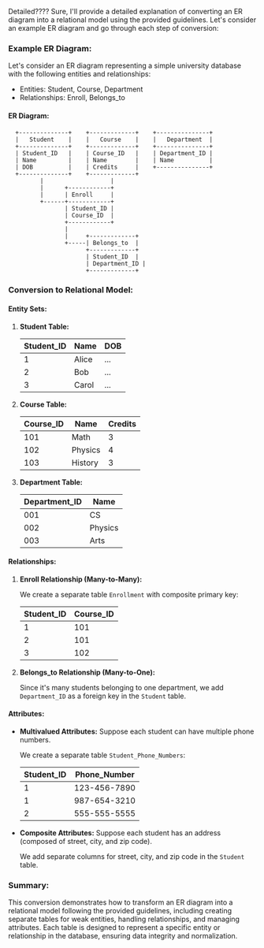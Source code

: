 Detailed????
Sure, I'll provide a detailed explanation of converting an ER diagram into a relational model using the provided guidelines. Let's consider an example ER diagram and go through each step of conversion:

### Example ER Diagram:
Let's consider an ER diagram representing a simple university database with the following entities and relationships:

- Entities: Student, Course, Department
- Relationships: Enroll, Belongs_to

#### ER Diagram:
```
  +--------------+    +-------------+    +---------------+
  |   Student    |    |   Course    |    |   Department  |
  +--------------+    +-------------+    +---------------+
  | Student_ID   |    | Course_ID   |    | Department_ID |
  | Name         |    | Name        |    | Name          |
  | DOB          |    | Credits     |    +---------------+
  +--------------+    +-------------+
         |                   |
         |      +------------+
         |      | Enroll     |
         +------+------------+
                | Student_ID |
                | Course_ID  |
                +------------+
                |
                |     +-------------+
                +-----| Belongs_to  |
                      +-------------+
                      | Student_ID  |
                      | Department_ID |
                      +-------------+
```

### Conversion to Relational Model:

#### Entity Sets:
1. **Student Table:**
   
   | Student_ID | Name | DOB |
   |------------|------|-----|
   |    1       | Alice| ... |
   |    2       | Bob  | ... |
   |    3       | Carol| ... |

2. **Course Table:**
   
   | Course_ID | Name     | Credits |
   |-----------|----------|---------|
   |    101    | Math     |    3    |
   |    102    | Physics  |    4    |
   |    103    | History  |    3    |

3. **Department Table:**
   
   | Department_ID | Name     |
   |---------------|----------|
   |      001      |   CS     |
   |      002      |  Physics |
   |      003      |   Arts   |

#### Relationships:
1. **Enroll Relationship (Many-to-Many):**
   
   We create a separate table `Enrollment` with composite primary key:

   | Student_ID | Course_ID |
   |------------|-----------|
   |     1      |    101    |
   |     2      |    101    |
   |     3      |    102    |

2. **Belongs_to Relationship (Many-to-One):**

   Since it's many students belonging to one department, we add `Department_ID` as a foreign key in the `Student` table.

#### Attributes:
- **Multivalued Attributes:** Suppose each student can have multiple phone numbers.

  We create a separate table `Student_Phone_Numbers`:

  | Student_ID | Phone_Number |
  |------------|--------------|
  |     1      | 123-456-7890 |
  |     1      | 987-654-3210 |
  |     2      | 555-555-5555 |

- **Composite Attributes:** Suppose each student has an address (composed of street, city, and zip code).

  We add separate columns for street, city, and zip code in the `Student` table.

### Summary:
This conversion demonstrates how to transform an ER diagram into a relational model following the provided guidelines, including creating separate tables for weak entities, handling relationships, and managing attributes. Each table is designed to represent a specific entity or relationship in the database, ensuring data integrity and normalization.